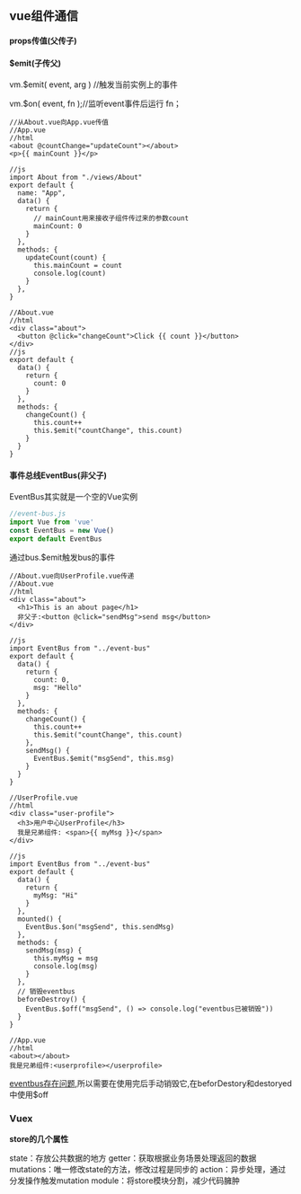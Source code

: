 ## vue组件通信

#### props传值(父传子)

#### $emit(子传父)

vm.$emit( event, arg ) //触发当前实例上的事件

vm.$on( event, fn );//监听event事件后运行 fn； 

```vue
//从About.vue向App.vue传值
//App.vue
//html
<about @countChange="updateCount"></about>
<p>{{ mainCount }}</p>

//js
import About from "./views/About"
export default {
  name: "App",
  data() {
    return {
      // mainCount用来接收子组件传过来的参数count
      mainCount: 0
    }
  },
  methods: {
    updateCount(count) {
      this.mainCount = count
      console.log(count)
    }
  },
}
```

```vue
//About.vue
//html
<div class="about">
  <button @click="changeCount">Click {{ count }}</button>
</div>
//js
export default {
  data() {
    return {
      count: 0
    }
  },
  methods: {
    changeCount() {
      this.count++
      this.$emit("countChange", this.count)
    }
  }
}
```



#### 事件总线EventBus(非父子)

EventBus其实就是一个空的Vue实例

```js
//event-bus.js
import Vue from 'vue'
const EventBus = new Vue()
export default EventBus
```

通过bus.$emit触发bus的事件

```vue
//About.vue向UserProfile.vue传递
//About.vue
//html
<div class="about">
  <h1>This is an about page</h1>
  非父子:<button @click="sendMsg">send msg</button>
</div>

//js
import EventBus from "../event-bus"
export default {
  data() {
    return {
      count: 0,
      msg: "Hello"
    }
  },
  methods: {
    changeCount() {
      this.count++
      this.$emit("countChange", this.count)
    },
    sendMsg() {
      EventBus.$emit("msgSend", this.msg)
    }
  }
}
```

```vue
//UserProfile.vue
//html
<div class="user-profile">
  <h3>用户中心UserProfile</h3>
  我是兄弟组件: <span>{{ myMsg }}</span>
</div>

//js
import EventBus from "../event-bus"
export default {
  data() {
    return {
      myMsg: "Hi"
    }
  },
  mounted() {
    EventBus.$on("msgSend", this.sendMsg)
  },
  methods: {
    sendMsg(msg) {
      this.myMsg = msg
      console.log(msg)
    }
  },
  // 销毁eventbus
  beforeDestroy() {
    EventBus.$off("msgSend", () => console.log("eventbus已被销毁"))
  }
}
```

```vue
//App.vue
//html
<about></about>
我是兄弟组件:<userprofile></userprofile>
```

[eventbus存在问题](https://juejin.im/post/5d358280e51d4556bc06704d#heading-5),所以需要在使用完后手动销毁它,在beforDestory和destoryed中使用$off

### Vuex

**store的几个属性**

state：存放公共数据的地方
getter：获取根据业务场景处理返回的数据
mutations：唯一修改state的方法，修改过程是同步的
action：异步处理，通过分发操作触发mutation
module：将store模块分割，减少代码臃肿